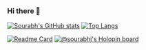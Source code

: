 ### Hi there 👋

[![Sourabh's GitHub stats](https://github-readme-stats.vercel.app/api?username=sourabhjagtap95)](https://github.com/sourabhjagtap95/sourabhjagtap95)
[![Top Langs](https://github-readme-stats.vercel.app/api/top-langs/?username=sourabhjagtap95&layout=compact)](https://github.com/sourabhjagtap95/sourabhjagtap95)
<!-- [![Sourabh's wakatime stats](https://github-readme-stats.vercel.app/api/wakatime?username=sourabhjagtap95)](https://github.com/sourabhjagtap95/sourabhjagtap95) -->
[![Readme Card](https://github-readme-stats.vercel.app/api/pin/?username=sourabhjagtap95&repo=sourabhjagtap95)](https://github.com/sourabhjagtap95/sourabhjagtap95)
[![@sourabhj's Holopin board](https://holopin.me/sourabhj)](https://holopin.io/@sourabhj)
<!--

**sourabhjagtap95/sourabhjagtap95** is a ✨ _special_ ✨ repository because its `README.md` (this file) appears on your GitHub profile.

Here are some ideas to get you started:

- 🔭 I’m currently working on ...
- 🌱 I’m currently learning ...
- 👯 I’m looking to collaborate on ...
- 🤔 I’m looking for help with ...
- 💬 Ask me about ...
- 📫 How to reach me: ...
- 😄 Pronouns: ...
- ⚡ Fun fact: ...
-->
